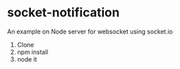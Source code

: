 # socket-notification
An example on Node server for websocket using socket.io

1. Clone
2. npm install
3. node it
